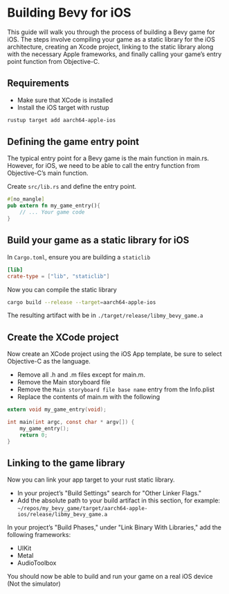 # Building Bevy for iOS

This guide will walk you through the process of building a Bevy game for iOS. The steps involve compiling your game as a static library for the iOS architecture, creating an Xcode project, linking to the static library along with the necessary Apple frameworks, and finally calling your game’s entry point function from Objective-C.

## Requirements
- Make sure that XCode is installed
- Install the iOS target with rustup
```bash
rustup target add aarch64-apple-ios
```

## Defining the game entry point
The typical entry point for a Bevy game is the main function in main.rs. However, for iOS, we need to be able to call the entry function from Objective-C’s main function.

Create `src/lib.rs` and define the entry point.
```rust
#[no_mangle]
pub extern fn my_game_entry(){
    // ... Your game code
}
```

## Build your game as a static library for iOS
In `Cargo.toml`, ensure you are building a `staticlib`
```toml
[lib]
crate-type = ["lib", "staticlib"]
```

Now you can compile the static library
```bash
cargo build --release --target=aarch64-apple-ios
```

The resulting artifact with be in `./target/release/libmy_bevy_game.a`


## Create the XCode project
Now create an XCode project using the iOS App template, be sure to select Objective-C as the language.
- Remove all .h and .m files except for main.m.
- Remove the Main storyboard file
- Remove the `Main storyboard file base name` entry from the Info.plist
- Replace the contents of main.m with the following
```c
extern void my_game_entry(void);

int main(int argc, const char * argv[]) {
    my_game_entry();
    return 0;
}
```

## Linking to the game library

Now you can link your app target to your rust static library.
- In your project’s "Build Settings" search for "Other Linker Flags."
- Add the absolute path to your build artifact in this section, for example:
`~/repos/my_bevy_game/target/aarch64-apple-ios/release/libmy_bevy_game.a`

In your project’s "Build Phases," under "Link Binary With Libraries," add the following frameworks:
- UIKit
- Metal
- AudioToolbox


You should now be able to build and run your game on a real iOS device (Not the simulator)